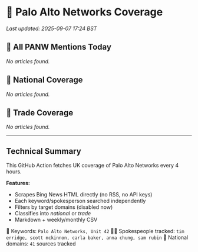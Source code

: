 # 🔐 Palo Alto Networks Coverage

_Last updated: 2025-09-07 17:24 BST_

## 📌 All PANW Mentions Today

_No articles found._

## 📰 National Coverage

_No articles found._

## 📘 Trade Coverage

_No articles found._


---

## Technical Summary

This GitHub Action fetches UK coverage of Palo Alto Networks every 4 hours.

**Features:**
- Scrapes Bing News HTML directly (no RSS, no API keys)
- Each keyword/spokesperson searched independently
- Filters by target domains (disabled now)
- Classifies into _national_ or _trade_
- Markdown + weekly/monthly CSV

📌 Keywords: `Palo Alto Networks, Unit 42`
🧑‍💼 Spokespeople tracked: `tim erridge, scott mckinnon, carla baker, anna chung, sam rubin`
📰 National domains: `41` sources tracked

